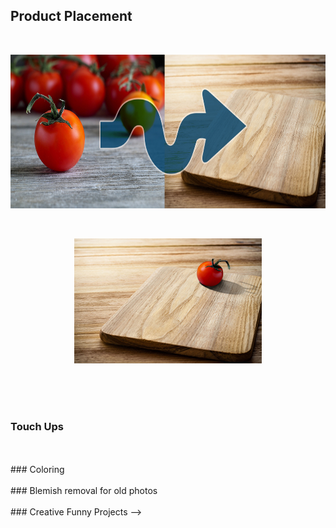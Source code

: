 ## Product Placement
<br>
<p align="center">
  <img src="https://github.com/brownt47/Photoshop/raw/main/images/Product%20Placement%20-%20Tomato%20and%20Cutting%20Board%20v2.jpg" width="739" height="246"/>
</p>
<br>
<p align="center">
  <img src="https://github.com/brownt47/Photoshop/raw/main/images/project%203%20tomato.jpg" />
</p>


<br>
<br>
<! -- 
### Object Removal
<br>
<br>

### Touch Ups
<br>
<br>
### Coloring
<br>
<br>
### Blemish removal for old photos
<br>
<br>
### Creative Funny Projects
-->
